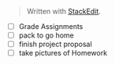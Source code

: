 


> Written with [StackEdit](https://stackedit.io/).

- [ ] Grade Assignments
- [ ] pack to go home
- [ ] finish project proposal 
- [ ] take pictures of Homework 
<!--stackedit_data:
eyJoaXN0b3J5IjpbMTY5NjYzMzk2MV19
-->